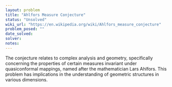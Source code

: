 ```yaml
---
layout: problem
title: "Ahlfors Measure Conjecture"
status: "Unsolved"
wiki_url: "https://en.wikipedia.org/wiki/Ahlfors_measure_conjecture"
problem_posed: ""
date_solved:
solver:
notes:
---
```

The conjecture relates to complex analysis and geometry, specifically concerning the properties of certain measures invariant under quasiconformal mappings, named after the mathematician Lars Ahlfors. This problem has implications in the understanding of geometric structures in various dimensions.
